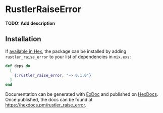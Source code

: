 # RustlerRaiseError

**TODO: Add description**

## Installation

If [available in Hex](https://hex.pm/docs/publish), the package can be installed
by adding `rustler_raise_error` to your list of dependencies in `mix.exs`:

```elixir
def deps do
  [
    {:rustler_raise_error, "~> 0.1.0"}
  ]
end
```

Documentation can be generated with [ExDoc](https://github.com/elixir-lang/ex_doc)
and published on [HexDocs](https://hexdocs.pm). Once published, the docs can
be found at <https://hexdocs.pm/rustler_raise_error>.

